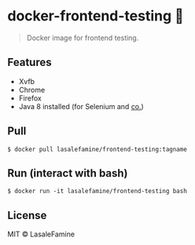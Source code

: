 # docker-frontend-testing :construction:

> Docker image for frontend testing.

## Features

  - Xvfb
  - Chrome
  - Firefox
  - Java 8 installed (for Selenium and [co.](https://github.com/Polymer/web-component-tester))

## Pull

    $ docker pull lasalefamine/frontend-testing:tagname

## Run (interact with bash)

    $ docker run -it lasalefamine/frontend-testing bash

## License

MIT © LasaleFamine



